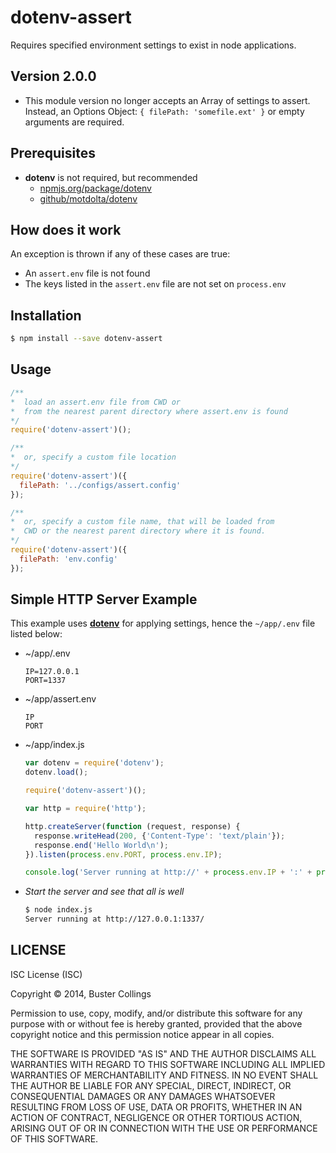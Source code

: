 # dotenv-assert

Requires specified environment settings to exist in node applications.

## Version 2.0.0
- This module version no longer accepts an Array of settings to assert. Instead, an Options Object: `{ filePath: 'somefile.ext' }` or empty arguments are required.

## Prerequisites
- **dotenv** is not required, but recommended
  - [npmjs.org/package/dotenv](https://www.npmjs.org/package/dotenv)
  - [github/motdolta/dotenv](https://github.com/motdotla/dotenv)

## How does it work
An exception is thrown if any of these cases are true:
  - An `assert.env` file is not found
  - The keys listed in the `assert.env` file are not set on `process.env`


## Installation
```sh
$ npm install --save dotenv-assert
```

## Usage
```javascript
/**
*  load an assert.env file from CWD or
*  from the nearest parent directory where assert.env is found
*/
require('dotenv-assert')();

/**
*  or, specify a custom file location
*/
require('dotenv-assert')({
  filePath: '../configs/assert.config'
});

/**
*  or, specify a custom file name, that will be loaded from
*  CWD or the nearest parent directory where it is found.
*/
require('dotenv-assert')({
  filePath: 'env.config'
});
```

## Simple HTTP Server Example

This example uses [**dotenv**](https://github.com/motdotla/dotenv) for applying settings, hence the `~/app/.env` file listed below:

- ~/app/.env

  ```
  IP=127.0.0.1
  PORT=1337
  ```

- ~/app/assert.env

  ```
  IP
  PORT
  ```

- ~/app/index.js

  ```javascript
  var dotenv = require('dotenv');
  dotenv.load();

  require('dotenv-assert')();

  var http = require('http');

  http.createServer(function (request, response) {
    response.writeHead(200, {'Content-Type': 'text/plain'});
    response.end('Hello World\n');
  }).listen(process.env.PORT, process.env.IP);

  console.log('Server running at http://' + process.env.IP + ':' + process.env.PORT + '/');
  ```

- _Start the server and see that all is well_

  ```sh
  $ node index.js
  Server running at http://127.0.0.1:1337/
  ```

## LICENSE

ISC License (ISC)

Copyright &copy; 2014, Buster Collings

Permission to use, copy, modify, and/or distribute this software for any purpose with or without fee is hereby granted, provided that the above copyright notice and this permission notice appear in all copies.

THE SOFTWARE IS PROVIDED "AS IS" AND THE AUTHOR DISCLAIMS ALL WARRANTIES WITH REGARD TO THIS SOFTWARE INCLUDING ALL IMPLIED WARRANTIES OF MERCHANTABILITY AND FITNESS. IN NO EVENT SHALL THE AUTHOR BE LIABLE FOR ANY SPECIAL, DIRECT, INDIRECT, OR CONSEQUENTIAL DAMAGES OR ANY DAMAGES WHATSOEVER RESULTING FROM LOSS OF USE, DATA OR PROFITS, WHETHER IN AN ACTION OF CONTRACT, NEGLIGENCE OR OTHER TORTIOUS ACTION, ARISING OUT OF OR IN CONNECTION WITH THE USE OR PERFORMANCE OF THIS SOFTWARE.
